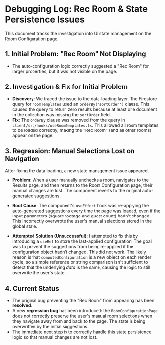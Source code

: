 # Debugging Log: Rec Room & State Persistence Issues

This document tracks the investigation into UI state management on the Room Configuration page.

## 1. Initial Problem: "Rec Room" Not Displaying

- The auto-configuration logic correctly suggested a "Rec Room" for larger properties, but it was not visible on the page.

## 2. Investigation & Fix for Initial Problem

- **Discovery**: We traced the issue to the data-loading layer. The Firestore query for `roomTemplates` used an `orderBy('sortOrder')` clause. This caused the query to return zero results because at least one document in the collection was missing the `sortOrder` field.
- **Fix**: The `orderBy` clause was removed from the query in `client/src/hooks/useRoomTemplates.ts`. This allowed all room templates to be loaded correctly, making the "Rec Room" (and all other rooms) appear on the page.

## 3. Regression: Manual Selections Lost on Navigation

After fixing the data loading, a new state management issue appeared.

- **Problem**: When a user manually unchecks a room, navigates to the Results page, and then returns to the Room Configuration page, their manual changes are lost. The component reverts to the original auto-generated suggestions.

- **Root Cause**: The component's `useEffect` hook was re-applying the auto-generated suggestions every time the page was loaded, even if the input parameters (square footage and guest count) hadn't changed. This incorrectly overwrote the user's manual selections stored in the global state.

- **Attempted Solution (Unsuccessful)**: I attempted to fix this by introducing a `useRef` to store the last-applied configuration. The goal was to prevent the suggestions from being re-applied if the configuration object hadn't changed. This did not work. The likely reason is that `computedConfiguration` is a new object on each render cycle, so a simple reference or string comparison isn't sufficient to detect that the underlying *data* is the same, causing the logic to still overwrite the user's state.

## 4. Current Status

- The original bug preventing the "Rec Room" from appearing has been **resolved**.
- A new **regression bug** has been introduced: the `RoomConfigurationPage` does not correctly preserve the user's manual room selections when they navigate away from and back to the page. The state is being overwritten by the initial suggestions.
- The immediate next step is to correctly handle this state persistence logic so that manual changes are not lost.
